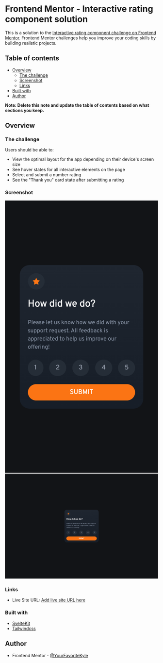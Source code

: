 # Frontend Mentor - Interactive rating component solution

This is a solution to the [Interactive rating component challenge on Frontend Mentor](https://www.frontendmentor.io/challenges/interactive-rating-component-koxpeBUmI). Frontend Mentor challenges help you improve your coding skills by building realistic projects.

## Table of contents

- [Overview](#overview)
  - [The challenge](#the-challenge)
  - [Screenshot](#screenshot)
  - [Links](#links)
- [Built with](#built-with)
- [Author](#author)

**Note: Delete this note and update the table of contents based on what sections you keep.**

## Overview

### The challenge

Users should be able to:

- View the optimal layout for the app depending on their device's screen size
- See hover states for all interactive elements on the page
- Select and submit a number rating
- See the "Thank you" card state after submitting a rating

### Screenshot

![](./README/mobile-screenshot.png)
![](./README/desktop-screenshot.png)

### Links

- Live Site URL: [Add live site URL here](https://interactive-rating-component-main-rouge.vercel.app)

### Built with

- [SvelteKit](https://kit.svelte.dev/)
- [Tailwindcss](https://tailwindcss.com/)

## Author

- Frontend Mentor - [@YourFavoriteKyle](https://www.frontendmentor.io/profile/YourFavoriteKyle)
